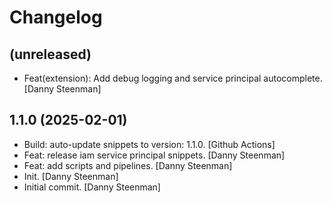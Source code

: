 Changelog
=========


(unreleased)
------------
- Feat(extension): Add debug logging and service principal autocomplete.
  [Danny Steenman]


1.1.0 (2025-02-01)
------------------
- Build: auto-update snippets to version: 1.1.0. [Github Actions]
- Feat: release iam service principal snippets. [Danny Steenman]
- Feat: add scripts and pipelines. [Danny Steenman]
- Init. [Danny Steenman]
- Initial commit. [Danny Steenman]


